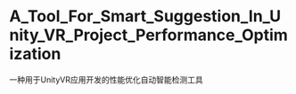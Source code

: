 # A_Tool_For_Smart_Suggestion_In_Unity_VR_Project_Performance_Optimization
一种用于UnityVR应用开发的性能优化自动智能检测工具
